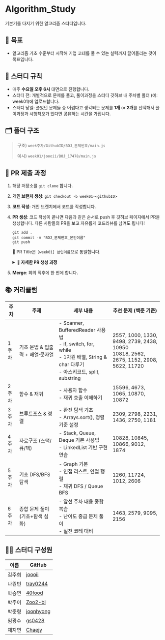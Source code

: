# Algorithm_Study

기본기를 다지기 위한 알고리즘 스터디입니다.

## 👑 목표

- 알고리즘 기초 수준부터 시작해 기업 코테를 풀 수 있는 실력까지 끌어올리는 것이 목표입니다.

## 📌 스터디 규칙

- 매주 **수요일 오후 6시** 대면으로 진행합니다.
- 스터디 전: 개별적으로 문제를 풀고, 풀이과정을 스터디 깃허브 내 주차별 폴더 (예: week01)에 업로드합니다.
- 스터디 당일: 풀었던 문제들 중 어렵다고 생각되는 문제를 **1개** or **2개**를 선택해서 풀이과정과 시행착오가 있다면 공유하는 시간을 가집니다.

## 🗂️ 폴더 구조

> 구조) `week주차/GithubID/BOJ_문제번호/main.js`
>
> 예시) `week01/joooii/BOJ_17478/main.js`

## 📮 PR 제출 과정

1. 해당 저장소를 `git clone` 합니다.
2. **개인 브랜치 생성**: `git checkout -b week01-<githubID>`
3. **코드 작성**: 개인 브랜치에서 코드를 작성합니다.
4. **PR 생성**: 코드 작성이 끝나면 다음과 같은 순서로 push 후 깃허브 페이지에서 PR을 생성합니다. 다른 사람들의 PR을 보고 자유롭게 코드리뷰를 남겨도 됩니다!

   ```
   git add .
   git commit -m "BOJ_문제번호_본인이름"
   git push
   ```

   🌟 PR Title은 `[week01] 본인이름`으로 통일합니다.

    <details>
     <summary><b> 🔽 자세한 PR 생성 과정</b></summary>

     <ol>
       <li>
         <b>add → commit → push</b>  
         <br>
         <img width="700" alt="image" src="https://github.com/user-attachments/assets/daf170bb-fd0b-45eb-996a-747faf0b52e5" />  
       </li>
        <br>
       <li>
         <b>PR 생성하기</b>  
         <br>
         <img width="600" alt="스크린샷" src="https://github.com/user-attachments/assets/9c051e44-c72f-45ad-b6bc-5d68ce0a37ad" />
       </li>
        <br>
       <li>
         <b>PR 작성 후 PR 보내기</b>  
         <br>
         <img width="700" alt="스크린샷" src="https://github.com/user-attachments/assets/58fbe8be-bd48-4064-a74e-ae75646bbdee" />
       </li>
     </ol>
   </details>

5. **Merge**: 회의 직후에 한 번에 합니다.

## 📚 커리큘럼

| 주차  | 주제                             | 세부 내용                                                                                                                            | 추천 문제 (백준 기준)                                                                   |
| ----- | -------------------------------- | ------------------------------------------------------------------------------------------------------------------------------------ | --------------------------------------------------------------------------------------- |
| 1주차 | 기초 문법 & 입출력 + 배열·문자열 | - Scanner, BufferedReader 사용법<br>- if, switch, for, while<br>- 1차원 배열, String & char 다루기<br>- 아스키코드, split, substring | 2557, 1000, 1330, 9498, 2739, 2438, 10950<br>10818, 2562, 2675, 1152, 2908, 5622, 11720 |
| 2주차 | 함수 & 재귀                      | - 사용자 함수<br>- 재귀 호출 이해하기                                                                                                | 15596, 4673, 1065, 10870, 10872                                                         |
| 3주차 | 브루트포스 & 정렬                | - 완전 탐색 기초<br>- Arrays.sort(), 정렬 기준 설정                                                                                  | 2309, 2798, 2231, 1436, 2750, 1181                                                      |
| 4주차 | 자료구조 (스택/큐/덱)            | - Stack, Queue, Deque 기본 사용법<br>- LinkedList 기반 구현 연습                                                                     | 10828, 10845, 10866, 9012, 1874                                                         |
| 5주차 | 기초 DFS/BFS 탐색                | - Graph 기본<br>- 인접 리스트, 인접 행렬<br>- 재귀 DFS / Queue BFS                                                                   | 1260, 11724, 1012, 2606                                                                 |
| 6주차 | 종합 문제 풀이 (기초+탐색 심화)  | - 앞선 주차 내용 종합 복습<br>- 난이도 중급 문제 풀이<br>- 실전 코테 대비                                                            | 1463, 2579, 9095, 2156                                                |

## 🏃🏻 스터디 구성원

| 이름   | GitHub                                    |
| ------ | ----------------------------------------- |
| 김주희 | [joooii](https://github.com/joooii)       |
| 나원빈 | [tray0244](https://github.com/tray0244)   |
| 박승연 | [40food](https://github.com/40food)       |
| 박주이 | [Zoo2-bi](https://github.com/Zoo2-bi)     |
| 박준형 | [joonhyong](https://github.com/joonhyong) |
| 임광수 | [gs0428](https://github.com/gs0428)       |
| 채지연 | [Chaejy](https://github.com/Chaejy)      |
